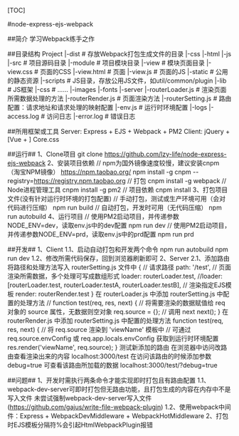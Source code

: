 [TOC]

#node-express-ejs-webpack

##简介
    学习Webpack练手之作

##目录结构
    Project
      |-dist                                             # 存放Webpack打包生成文件的目录
          |-css
          |-html
          |-js
      |-src                                              # 项目源码目录
          |-module                                       # 项目模块目录
              |-view                                     # 模块页面目录
                |-view.css                               # 页面的CSS
                |-view.html                              # 页面
                |-view.js                                # 页面的JS
      |-static                                           # 公用的静态资源
          |-scripts                                      # JS目录，存放公用JS文件，如util/common/plugin
              |-lib                                      # JS框架
          |-css                                          # ……
          |-images
          |-fonts
      |-server
          |-routerLoader.js                              # 渲染页面所需数据处理的方法
          |-routerRender.js                              # 页面渲染方法
          |-routerSetting.js                             # 路由配置：请求地址和请求处理的映射配置
          |-env.js                                       # 运行时环境配置
          |-logs
              |-access.log                               # 访问日志
              |-error.log                                # 错误日志

##所用框架或工具
    Server: Express + EJS + Webpack + PM2
    Client: jQuery + [Vue + ] Core.css

##运行##
    1、Clone项目
        git clone https://github.com/lzy-life/node-express-ejs-webpack
    2、安装项目依赖
        // npm为国外镜像速度较慢，建议安装cnpm（淘宝NPM镜像） https://npm.taobao.org/
        npm install -g cnpm --registry=https://registry.npm.taobao.org
        // 打包
        cnpm install -g webpack
        // Node进程管理工具
        cnpm install -g pm2
        // 项目依赖
        cnpm install
    3、打包项目文件(没有针对运行时环境的打包配置)
        // 手动打包，测试或生产环境可用（会对代码进行压缩）
        npm run build
        // 自动打包，开发时可用（无代码压缩）
        npm run autobuild
    4、运行项目
        // 使用PM2启动项目，并传递参数NODE_ENV=dev，读取env.js中的dev配置
        npm run dev
        // 使用PM2启动项目，并传递参数NODE_ENV=prd，读取env.js中的prd配置
        npm run prd

##开发##
    1、Client
        1.1、启动自动打包和开发两个命令
            npm run autobuild
            npm run dev
        1.2、修改所需代码保存，回到浏览器刷新即可
    2、Server
        2.1、添加路由
            将路径和处理方法写入 routerSetting.js 文件中
                {
                    // 请求路径
                    path: '/test',
                    // 页面渲染所需数据，多个处理可写成数组形式
                    loader: routerLoader.test,
                    //loader: [routerLoader.test, routerLoader.testA, routerLoader.testB],
                    // 渲染指定EJS模板
                    render: routerRender.test
                }
            在 routerLoader.js 中添加 routerSetting.js 中配置的处理方法
                // 
                function test(req, res, next) {
                    // 将需要渲染的数据赋值给 req 对象的 source 属性，无数据则空对象
                    req.source = {};
                    // 调用 next
                    next();
                }
            在 routerRender.js 中添加 routerSetting.js 中配置的处理方法
                function test(req, res, next) {
                    // 将 req.source 渲染到 'viewName' 模板中
                    // 可通过 req.source.envConfig 或 req.app.locals.envConfig 获取到运行时环境配置
                    res.render('viewName', req.source);
                }
            测试新添加的路由
                在浏览器中访问改路由查看渲染出来的内容
                    localhost:3000/test
                在访问该路由的时候添加参数 debug=true 可查看该路由所加载的数据
                    localhost:3000/test/?debug=true

##问题##
    1、开发时需执行两条命令才能实现即时打包且有路由配置
        1.1、webpack-dev-server可即时打包但无路由功能，且打包生成的内容在内存中不是写入文件
            未尝试强制webpack-dev-server写入文件(https://github.com/gajus/write-file-webpack-plugin)
        1.2、使用webpack中间件：Express + WebpackDevMiddleware + WebpackHotMiddleware
    2、打包时EJS模板分隔符%会引起HtmlWebpackPlugin报错
